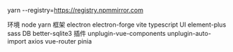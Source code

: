 
yarn --registry=https://registry.npmmirror.com

环境
node
yarn
框架
electron
electron-forge
vite
typescript
UI
element-plus
sass
DB
better-sqlite3
插件
unplugin-vue-components
unplugin-auto-import
axios
vue-router
pinia
